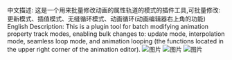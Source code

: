 中文描述: 这是一个用来批量修改动画的属性轨道的模式的插件工具,可批量修改:更新模式、插值模式、无缝循环模式、动画循环(动画编辑器右上角的功能)
English Description: This is a plugin tool for batch modifying animation property track modes, enabling bulk changes to: update mode, interpolation mode, seamless loop mode, and animation looping (the functions located in the upper right corner of the animation editor).
 ![图片](https://github.com/MiMangAi/animation_property_tracks_piliang_xiugai_tools/blob/main/%E5%8A%9F%E8%83%BD.png)
 ![图片](https://github.com/MiMangAi/animation_property_tracks_piliang_xiugai_tools/blob/main/%E7%A4%BA%E4%BE%8B1.png)
 ![图片](https://github.com/MiMangAi/animation_property_tracks_piliang_xiugai_tools/blob/main/%E7%A4%BA%E4%BE%8B2.png)
